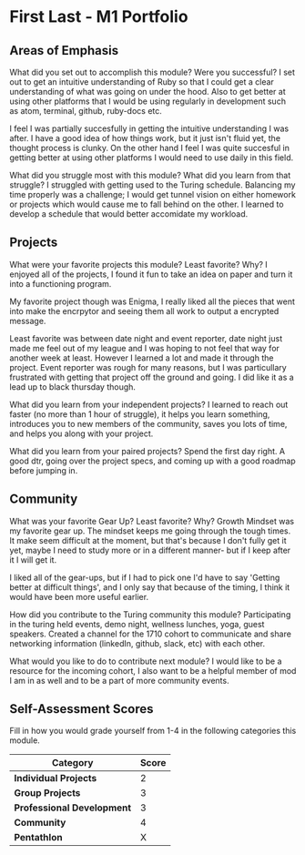 # First Last - M1 Portfolio

## Areas of Emphasis

What did you set out to accomplish this module? Were you successful?
I set out to get an intuitive understanding of Ruby so that I could get a clear understanding of what was going on under the hood. Also to get better at using other platforms that I would be using regularly in development such as atom, terminal, github, ruby-docs etc.

I feel I was partially succesfully in getting the intuitive understanding I was after. I have a good idea of how things work, but it just isn't fluid yet, the thought process is clunky. On the other hand I feel I was quite succesful in getting better at using other platforms I would need to use daily in this field.

What did you struggle most with this module? What did you learn from that struggle?
I struggled with getting used to the Turing schedule. Balancing my time properly was a challenge; I would get tunnel vision on either homework or projects which would cause me to fall behind on the other. I learned to develop a schedule that would better accomidate my workload.

## Projects

What were your favorite projects this module? Least favorite? Why?
I enjoyed all of the projects, I found it fun to take an idea on paper and turn it into a functioning program. 

My favorite project though was Enigma, I really liked all the pieces that went into make the encrpytor and seeing them all work to output a encrypted message.

Least favorite was between date night and event reporter, date night just made me feel out of my league and I was hoping to not feel that way for another week at least. However I learned a lot and made it through the project. Event reporter was rough for many reasons, but I was particullary frustrated with getting that project off the ground and going. I did like it as a lead up to black thursday though.

What did you learn from your independent projects?
I learned to reach out faster (no more than 1 hour of struggle), it helps you learn something, introduces you to new members of the community, saves you lots of time, and helps you along with your project.

What did you learn from your paired projects?
Spend the first day right. A good dtr, going over the project specs, and coming up with a good roadmap before jumping in.


## Community

What was your favorite Gear Up? Least favorite? Why?
Growth Mindset was my favorite gear up. The mindset keeps me going through the tough times. It make seem difficult at the moment, but that's because I don't fully get it yet, maybe I need to study more or in a different manner- but if I keep after it I will get it. 

I liked all of the gear-ups, but if I had to pick one I'd have to say 'Getting better at difficult things', and I only say that because of the timing, I think it would have been more useful earlier.

How did you contribute to the Turing community this module?
Participating in the turing held events, demo night, wellness lunches, yoga, guest speakers.
Created a channel for the 1710 cohort to communicate and share networking information (linkedIn, github, slack, etc) with each other. 

What would you like to do to contribute next module?
I would like to be a resource for the incoming cohort, I also want to be a helpful member of mod I am in as well and to be a part of more community events.


## Self-Assessment Scores

Fill in how you would grade yourself from 1-4 in the following categories this module.

| Category                     | Score |
| -----------------------------| ----- |
| **Individual Projects**      |   2   |
| **Group Projects**           |   3   |
| **Professional Development** |   3   |
| **Community**                |   4   |
| **Pentathlon**               |   X   |
